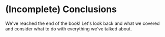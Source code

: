 # (Incomplete) Conclusions

We've reached the end of the book! Let's look back and what we covered and consider what to do with everything we've talked about.

```{tableofcontents}
```
